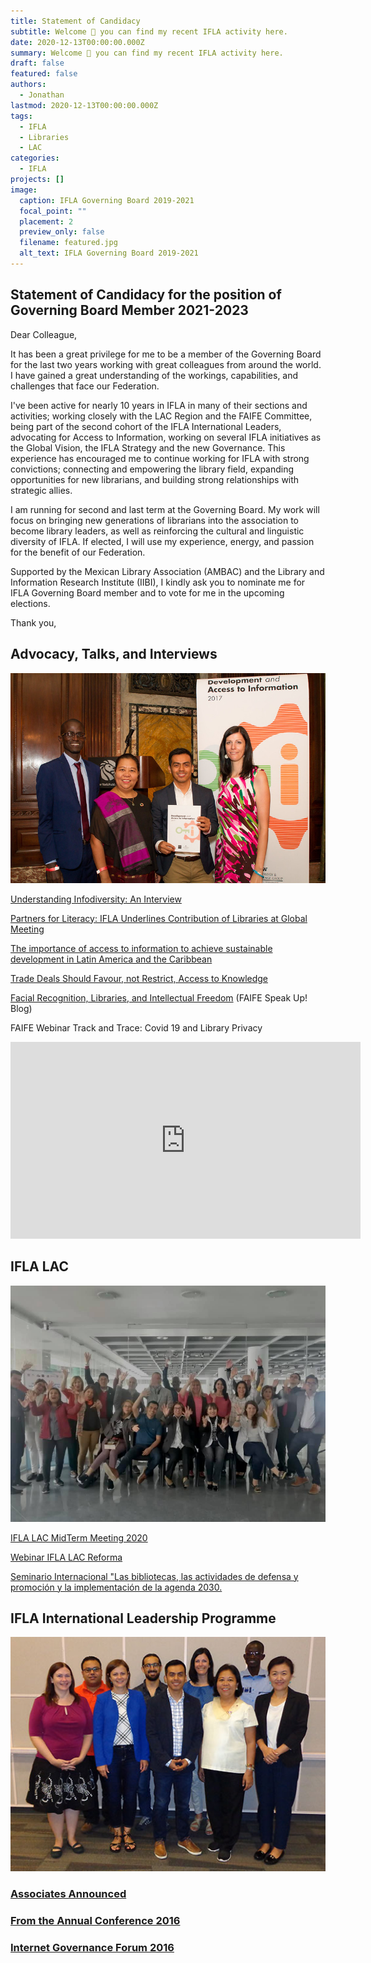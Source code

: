 ```yaml
---
title: Statement of Candidacy
subtitle: Welcome 👋 you can find my recent IFLA activity here.
date: 2020-12-13T00:00:00.000Z
summary: Welcome 👋 you can find my recent IFLA activity here.
draft: false
featured: false
authors:
  - Jonathan
lastmod: 2020-12-13T00:00:00.000Z
tags:
  - IFLA
  - Libraries
  - LAC
categories:
  - IFLA
projects: []
image:
  caption: IFLA Governing Board 2019-2021
  focal_point: ""
  placement: 2
  preview_only: false
  filename: featured.jpg
  alt_text: IFLA Governing Board 2019-2021
---
```

## Statement of Candidacy for the position of Governing Board Member 2021-2023

Dear Colleague,

It has been a great privilege for me to be a member of the Governing Board for the last two years working with great colleagues from around the world. I have gained a great understanding of the workings, capabilities, and challenges that face our Federation.

I've been active for nearly 10 years in IFLA in many of their sections and activities; working closely with the LAC Region and the FAIFE Committee, being part of the second cohort of the IFLA International Leaders, advocating for Access to Information, working on several IFLA initiatives as the Global Vision, the IFLA Strategy and the new Governance. This experience has encouraged me to continue working for IFLA with strong convictions; connecting and empowering the library field, expanding opportunities for new librarians, and building strong relationships with strategic allies.

I am running for second and last term at the Governing Board. My work will focus on bringing new generations of librarians into the association to become library leaders, as well as reinforcing the cultural and linguistic diversity of IFLA. If elected, I will use my experience, energy, and passion for the benefit of our Federation.

Supported by the Mexican Library Association (AMBAC) and the Library and Information Research Institute (IIBI), I kindly ask you to nominate me for IFLA Governing Board member and to vote for me in the upcoming elections.

Thank you,



## Advocacy, Talks, and Interviews



![](35905294391_ddb08409f2_c.jpg "Launch of the 2017 DA2I Report at The New York Public Library")

[Understanding Infodiversity: An Interview](https://www.ifla.org/ES/node/93576)

[Partners for Literacy: IFLA Underlines Contribution of Libraries at Global Meeting](https://www.ifla.org/ES/node/91755) 

[The importance of access to information to achieve sustainable development in Latin America and the Caribbean](https://www.ifla.org/node/37053)

[Trade Deals Should Favour, not Restrict, Access to Knowledge](https://www.ifla.org/node/18575)

[Facial Recognition, Libraries, and Intellectual Freedom](https://blogs.ifla.org/faife/2019/08/19/facial-recognition-libraries-and-intellectual-freedom/) (FAIFE Speak Up! Blog) 

FAIFE Webinar Track and Trace: Covid 19 and Library Privacy

<iframe width="560" height="315" src="https://www.youtube.com/embed/0C2yCubkqT4" frameborder="0" allow="accelerometer; autoplay; clipboard-write; encrypted-media; gyroscope; picture-in-picture" allowfullscreen></iframe>

## IFLA LAC

![IFLA LAC MidTerm Meeting 2020](ifla-lac.jpg "IFLA LAC MidTerm Meeting 2020")

[IFLA LAC MidTerm Meeting 2020](https://www.ifla.org/node/92866) 

[Webinar IFLA LAC Reforma](https://www.ifla.org/ES/node/93443) 

[Seminario Internacional "Las bibliotecas, las actividades de defensa y promoción y la implementación de la agenda 2030.](https://www.ifla.org/files/assets/lac/programachileesp.pdf)

## IFLA International Leadership Programme

![](ifla-leaders_0.jpg "IFLA International Leadership Programme Second Cohort")

### [Associates Announced](https://www.ifla.org/node/10587)

### [From the Annual Conference 2016 ](https://www.ifla.org/ES/node/10801)

### [Internet Governance Forum 2016](https://www.ifla.org/node/11031)